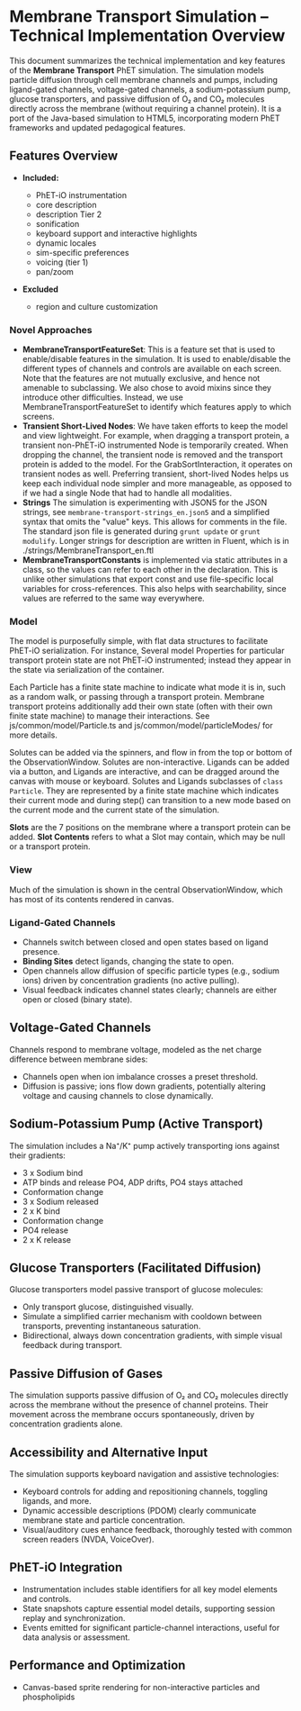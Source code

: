 # Membrane Transport Simulation – Technical Implementation Overview

This document summarizes the technical implementation and key features of the **Membrane Transport** PhET simulation.
The simulation models particle diffusion through cell membrane channels and pumps, including ligand-gated channels,
voltage-gated channels, a sodium-potassium pump, glucose transporters, and passive diffusion of O₂ and CO₂ molecules
directly across the membrane (without requiring a channel protein). It is a port of the Java-based simulation to HTML5,
incorporating modern PhET frameworks and updated pedagogical features.

## Features Overview

- **Included:**
  - PhET-iO instrumentation
  - core description
  - description Tier 2
  - sonification
  - keyboard support and interactive highlights
  - dynamic locales
  - sim-specific preferences
  - voicing (tier 1)
  - pan/zoom

- **Excluded**
  - region and culture customization

### Novel Approaches

* **MembraneTransportFeatureSet**: This is a feature set that is used to enable/disable features in the simulation. It
  is used to enable/disable the different types of channels and controls are available on each screen. Note that the
  features are not mutually exclusive, and hence not amenable to subclassing. We also chose to avoid mixins since they
  introduce other difficulties. Instead, we use MembraneTransportFeatureSet to identify which features apply to which
  screens.
* **Transient Short-Lived Nodes**: We have taken efforts to keep the model and view lightweight. For example, when
  dragging a transport protein, a transient non-PhET-iO instrumented Node is temporarily created. When dropping the
  channel, the transient node is removed and the transport protein is added to the model. For the GrabSortInteraction,
  it operates on transient nodes as well. Preferring transient, short-lived Nodes helps us keep each individual node
  simpler and more manageable, as opposed to if we had a single Node that had to handle all modalities.
* **Strings** The simulation is experimenting with JSON5 for the JSON strings, see `membrane-transport-strings_en.json5`
  and a simplified syntax that omits the "value" keys. This allows for comments in the file. The standard json file is
  generated during `grunt update` or `grunt modulify`. Longer strings for description are written in Fluent, which is in
  ./strings/MembraneTransport_en.ftl
* **MembraneTransportConstants** is implemented via static attributes in a class, so the values can refer to each other
  in the declaration. This is unlike other simulations that export const and use file-specific local variables for
  cross-references. This also helps with searchability, since values are referred to the same way everywhere.

### Model

The model is purposefully simple, with flat data structures to facilitate PhET-iO serialization. For instance, Several
model Properties for particular transport protein state are not PhET-iO instrumented; instead they appear in the state
via serialization of the container.

Each Particle has a finite state machine to indicate what mode it is in, such as a random walk, or passing through a
transport protein. Membrane transport proteins additionally add their own state (often with their own finite state
machine) to manage their interactions. See js/common/model/Particle.ts and js/common/model/particleModes/ for more
details.

Solutes can be added via the spinners, and flow in from the top or bottom of the ObservationWindow. Solutes are
non-interactive. Ligands can be added via a button, and Ligands are interactive, and can be dragged around the canvas
with mouse or keyboard. Solutes and Ligands subclasses of `class Particle`. They are represented by a finite state
machine which indicates their current mode and during step() can transition to a new mode based on the current mode and
the current state of the simulation.

**Slots** are the 7 positions on the membrane where a transport protein can be added.
**Slot Contents** refers to what a Slot may contain, which may be null or a transport protein.

### View

Much of the simulation is shown in the central ObservationWindow, which has most of its contents rendered in canvas.

### Ligand-Gated Channels

- Channels switch between closed and open states based on ligand presence.
- **Binding Sites** detect ligands, changing the state to open.
- Open channels allow diffusion of specific particle types (e.g., sodium ions) driven by concentration gradients (no
  active pulling).
- Visual feedback indicates channel states clearly; channels are either open or closed (binary state).

## Voltage-Gated Channels

Channels respond to membrane voltage, modeled as the net charge difference between membrane sides:

- Channels open when ion imbalance crosses a preset threshold.
- Diffusion is passive; ions flow down gradients, potentially altering voltage and causing channels to close
  dynamically.

## Sodium-Potassium Pump (Active Transport)

The simulation includes a Na⁺/K⁺ pump actively transporting ions against their gradients:

* 3 x Sodium bind
* ATP binds and release PO4, ADP drifts, PO4 stays attached
* Conformation change
* 3 x Sodium released
* 2 x K bind
* Conformation change
* PO4 release
* 2 x K release

## Glucose Transporters (Facilitated Diffusion)

Glucose transporters model passive transport of glucose molecules:

- Only transport glucose, distinguished visually.
- Simulate a simplified carrier mechanism with cooldown between transports, preventing instantaneous saturation.
- Bidirectional, always down concentration gradients, with simple visual feedback during transport.

## Passive Diffusion of Gases

The simulation supports passive diffusion of O₂ and CO₂ molecules directly across the membrane without the presence of
channel proteins. Their movement across the membrane occurs spontaneously, driven by concentration gradients alone.

## Accessibility and Alternative Input

The simulation supports keyboard navigation and assistive technologies:

- Keyboard controls for adding and repositioning channels, toggling ligands, and more.
- Dynamic accessible descriptions (PDOM) clearly communicate membrane state and particle concentration.
- Visual/auditory cues enhance feedback, thoroughly tested with common screen readers (NVDA, VoiceOver).

## PhET-iO Integration

- Instrumentation includes stable identifiers for all key model elements and controls.
- State snapshots capture essential model details, supporting session replay and synchronization.
- Events emitted for significant particle-channel interactions, useful for data analysis or assessment.

## Performance and Optimization

- Canvas-based sprite rendering for non-interactive particles and phospholipids